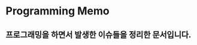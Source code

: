 Programming Memo
==================================================
프로그래밍을 하면서 발생한 이슈들을 정리한 문서입니다.
--------------------------------------------------
